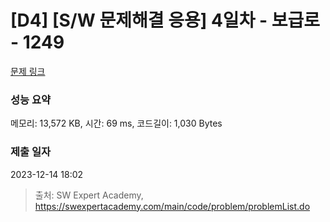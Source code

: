 # [D4] [S/W 문제해결 응용] 4일차 - 보급로 - 1249 

[문제 링크](https://swexpertacademy.com/main/code/problem/problemDetail.do?contestProbId=AV15QRX6APsCFAYD) 

### 성능 요약

메모리: 13,572 KB, 시간: 69 ms, 코드길이: 1,030 Bytes

### 제출 일자

2023-12-14 18:02



> 출처: SW Expert Academy, https://swexpertacademy.com/main/code/problem/problemList.do